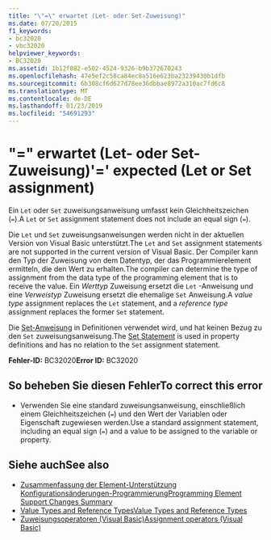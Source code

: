 ```yaml
---
title: "\"=\" erwartet (Let- oder Set-Zuweisung)"
ms.date: 07/20/2015
f1_keywords:
- bc32020
- vbc32020
helpviewer_keywords:
- BC32020
ms.assetid: 1b12f082-e502-4524-9326-b9b372670243
ms.openlocfilehash: 47e5ef2c58ca84ec8a516e623ba23239430b1dfb
ms.sourcegitcommit: 6b308cf6d627d78ee36dbbae8972a310ac7fd6c8
ms.translationtype: MT
ms.contentlocale: de-DE
ms.lasthandoff: 01/23/2019
ms.locfileid: "54691293"
---
```

# <a name="-expected-let-or-set-assignment"></a><span data-ttu-id="89ee8-102">"=" erwartet (Let- oder Set-Zuweisung)</span><span class="sxs-lookup"><span data-stu-id="89ee8-102">'=' expected (Let or Set assignment)</span></span>
<span data-ttu-id="89ee8-103">Ein `Let` oder `Set` zuweisungsanweisung umfasst kein Gleichheitszeichen (`=`).</span><span class="sxs-lookup"><span data-stu-id="89ee8-103">A `Let` or `Set` assignment statement does not include an equal sign (`=`).</span></span>  
  
 <span data-ttu-id="89ee8-104">Die `Let` und `Set` zuweisungsanweisungen werden nicht in der aktuellen Version von Visual Basic unterstützt.</span><span class="sxs-lookup"><span data-stu-id="89ee8-104">The `Let` and `Set` assignment statements are not supported in the current version of Visual Basic.</span></span> <span data-ttu-id="89ee8-105">Der Compiler kann den Typ der Zuweisung von dem Datentyp, der das Programmierelement ermitteln, die den Wert zu erhalten.</span><span class="sxs-lookup"><span data-stu-id="89ee8-105">The compiler can determine the type of assignment from the data type of the programming element that is to receive the value.</span></span> <span data-ttu-id="89ee8-106">Ein *Werttyp* Zuweisung ersetzt die `Let` -Anweisung und eine *Verweistyp* Zuweisung ersetzt die ehemalige `Set` Anweisung.</span><span class="sxs-lookup"><span data-stu-id="89ee8-106">A *value type* assignment replaces the `Let` statement, and a *reference type* assignment replaces the former `Set` statement.</span></span>  
  
 <span data-ttu-id="89ee8-107">Die [Set-Anweisung](../../visual-basic/language-reference/statements/set-statement.md) in Definitionen verwendet wird, und hat keinen Bezug zu den `Set` zuweisungsanweisung.</span><span class="sxs-lookup"><span data-stu-id="89ee8-107">The [Set Statement](../../visual-basic/language-reference/statements/set-statement.md) is used in property definitions and has no relation to the `Set` assignment statement.</span></span>  
  
 <span data-ttu-id="89ee8-108">**Fehler-ID:** BC32020</span><span class="sxs-lookup"><span data-stu-id="89ee8-108">**Error ID:** BC32020</span></span>  
  
## <a name="to-correct-this-error"></a><span data-ttu-id="89ee8-109">So beheben Sie diesen Fehler</span><span class="sxs-lookup"><span data-stu-id="89ee8-109">To correct this error</span></span>  
  
-   <span data-ttu-id="89ee8-110">Verwenden Sie eine standard zuweisungsanweisung, einschließlich einem Gleichheitszeichen (`=`) und den Wert der Variablen oder Eigenschaft zugewiesen werden.</span><span class="sxs-lookup"><span data-stu-id="89ee8-110">Use a standard assignment statement, including an equal sign (`=`) and a value to be assigned to the variable or property.</span></span>  
  
## <a name="see-also"></a><span data-ttu-id="89ee8-111">Siehe auch</span><span class="sxs-lookup"><span data-stu-id="89ee8-111">See also</span></span>
- [<span data-ttu-id="89ee8-112">Zusammenfassung der Element-Unterstützung Konfigurationsänderungen-Programmierung</span><span class="sxs-lookup"><span data-stu-id="89ee8-112">Programming Element Support Changes Summary</span></span>](https://msdn.microsoft.com/library/0483590a-6309-449c-a2fa-effa26a03b95)
- [<span data-ttu-id="89ee8-113">Value Types and Reference Types</span><span class="sxs-lookup"><span data-stu-id="89ee8-113">Value Types and Reference Types</span></span>](../../visual-basic/programming-guide/language-features/data-types/value-types-and-reference-types.md)
- [<span data-ttu-id="89ee8-114">Zuweisungsoperatoren (Visual Basic)</span><span class="sxs-lookup"><span data-stu-id="89ee8-114">Assignment operators (Visual Basic)</span></span>](~/docs/visual-basic/language-reference/operators/assignment-operators.md)
